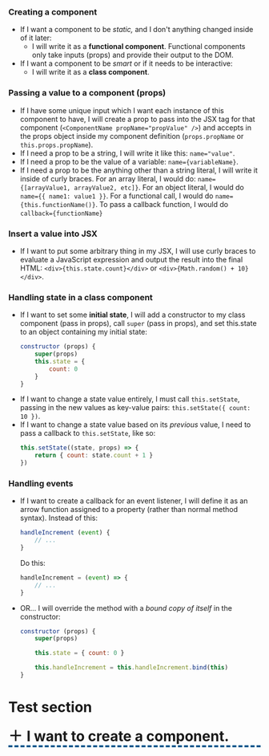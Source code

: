 <style>
summary {
  border-bottom: 4px dashed #02568B;
  outline: none;
  list-style-type: none;
}
summary::-webkit-details-marker {
  display: none;
}
details > summary:before {
    content: "＋";
    font-weight: bold;
    font-size: 2em;
    margin-right: 0.3em;
}
details[open] > summary:before {
    content: "－";
    font-weight: bold;
    font-size: 2em;
    margin-right: 0.3em;
}
details > summary:hover {
  border-bottom: 4px dashed #FDC54C;
  cursor: zoom-in;
}
details[open] > summary:hover {
  border-bottom: 4px dashed #FDC54C;
  cursor: zoom-out;
}
summary h1 {
  display: inline;
}
</style>

### Creating a component
+ If I want a component to be *static,* and I don't anything changed inside of it later:
  - I will write it as a **functional component**. Functional components only take inputs (props) and provide their output to the DOM.
+ If I want a component to be *smart* or if it needs to be interactive:
  - I will write it as a **class component**.

### Passing a value to a component (props)
+ If I have some unique input which I want each instance of this component to have, I will create a prop to pass into the JSX tag for that component (`<ComponentName propName="propValue" />`) and accepts in the props object inside my component definition (`props.propName` or `this.props.propName`).
+ If I need a prop to be a string, I will write it like this: `name="value"`.
+ If I need a prop to be the value of a variable: `name={variableName}`.
+ If I need a prop to be the anything other than a string literal, I will write it inside of curly braces. For an array literal, I would do: `name={[arrayValue1, arrayValue2, etc]}`. For an object literal, I would do `name={{ name1: value1 }}`. For a functional call, I would do `name={this.functionName()}`. To pass a callback function, I would do `callback={functionName}`

### Insert a value into JSX
+ If I want to put some arbitrary thing in my JSX, I will use curly braces to evaluate a JavaScript expression and output the result into the final HTML: `<div>{this.state.count}</div>` or `<div>{Math.random() + 10}</div>`.

### Handling state in a class component
+ If I want to set some **initial state**, I will add a constructor to my class component (pass in props), call `super` (pass in props), and set this.state to an object containing my initial state:
    ```js
    constructor (props) {
        super(props)
        this.state = {
            count: 0
        }
    }
    ```
+ If I want to change a state value entirely, I must call `this.setState`, passing in the new values as key-value pairs: `this.setState({ count: 10 })`.
+ If I want to change a state value based on its *previous* value, I need to pass a callback to `this.setState`, like so:
    ```js
    this.setState((state, props) => {
        return { count: state.count + 1 }
    })
    ```

### Handling events
+ If I want to create a callback for an event listener, I will define it as an arrow function assigned to a property (rather than normal method syntax). Instead of this:
    ```js
    handleIncrement (event) {
        // ...
    }
    ```
    Do this:
    ```js
    handleIncrement = (event) => {
        // ...
    }
    ```
+ OR... I will override the method with a *bound copy of itself* in the constructor:
    ```js
    constructor (props) {
        super(props)

        this.state = { count: 0 }

        this.handleIncrement = this.handleIncrement.bind(this)
    }
    ```

# Test section

<details>
  <summary><h1>I want to create a component.</h1></summary>
  <br>
  <h3>If I want a component to be *static,* and I don't anything changed inside of it later:</h3>
  <ul>
    <li>I will write it as a **functional component**. Functional components only take inputs (props) and provide their output to the DOM.</li>
  </ul>
  <h3>If I want a component to be *smart* or if it needs to be interactive:</h3>
  <ul>
    <li>Then write it as a **class component**.</li>
  </ul>
</details>
